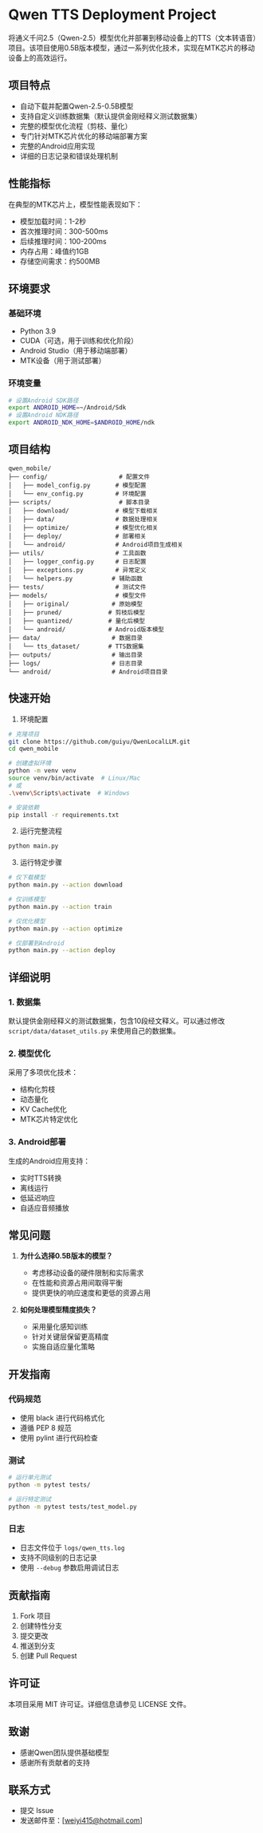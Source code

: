 # Qwen TTS Deployment Project

将通义千问2.5（Qwen-2.5）模型优化并部署到移动设备上的TTS（文本转语音）项目。该项目使用0.5B版本模型，通过一系列优化技术，实现在MTK芯片的移动设备上的高效运行。

## 项目特点

- 自动下载并配置Qwen-2.5-0.5B模型
- 支持自定义训练数据集（默认提供金刚经释义测试数据集）
- 完整的模型优化流程（剪枝、量化）
- 专门针对MTK芯片优化的移动端部署方案
- 完整的Android应用实现
- 详细的日志记录和错误处理机制

## 性能指标

在典型的MTK芯片上，模型性能表现如下：
- 模型加载时间：1-2秒
- 首次推理时间：300-500ms
- 后续推理时间：100-200ms
- 内存占用：峰值约1GB
- 存储空间需求：约500MB

## 环境要求

### 基础环境
- Python 3.9
- CUDA（可选，用于训练和优化阶段）
- Android Studio（用于移动端部署）
- MTK设备（用于测试部署）

### 环境变量
```bash
# 设置Android SDK路径
export ANDROID_HOME=~/Android/Sdk
# 设置Android NDK路径
export ANDROID_NDK_HOME=$ANDROID_HOME/ndk
```

## 项目结构
```
qwen_mobile/
├── config/                    # 配置文件
│   ├── model_config.py       # 模型配置
│   └── env_config.py         # 环境配置
├── scripts/                   # 脚本目录
│   ├── download/             # 模型下载相关
│   ├── data/                 # 数据处理相关
│   ├── optimize/             # 模型优化相关
│   ├── deploy/               # 部署相关
│   └── android/              # Android项目生成相关
├── utils/                    # 工具函数
│   ├── logger_config.py      # 日志配置
│   ├── exceptions.py         # 异常定义
│   └── helpers.py           # 辅助函数
├── tests/                    # 测试文件
├── models/                   # 模型文件
│   ├── original/            # 原始模型
│   ├── pruned/             # 剪枝后模型
│   ├── quantized/          # 量化后模型
│   └── android/            # Android版本模型
├── data/                    # 数据目录
│   └── tts_dataset/        # TTS数据集
├── outputs/                 # 输出目录
├── logs/                    # 日志目录
└── android/                 # Android项目目录
```

## 快速开始

1. 环境配置
```bash
# 克隆项目
git clone https://github.com/guiyu/QwenLocalLLM.git
cd qwen_mobile

# 创建虚拟环境
python -m venv venv
source venv/bin/activate  # Linux/Mac
# 或
.\venv\Scripts\activate  # Windows

# 安装依赖
pip install -r requirements.txt
```

2. 运行完整流程
```bash
python main.py
```

3. 运行特定步骤
```bash
# 仅下载模型
python main.py --action download

# 仅训练模型
python main.py --action train

# 仅优化模型
python main.py --action optimize

# 仅部署到Android
python main.py --action deploy
```

## 详细说明

### 1. 数据集
默认提供金刚经释义的测试数据集，包含10段经文释义。可以通过修改 `script/data/dataset_utils.py` 来使用自己的数据集。

### 2. 模型优化
采用了多项优化技术：
- 结构化剪枝
- 动态量化
- KV Cache优化
- MTK芯片特定优化

### 3. Android部署
生成的Android应用支持：
- 实时TTS转换
- 离线运行
- 低延迟响应
- 自适应音频播放

## 常见问题

1. **为什么选择0.5B版本的模型？**
   - 考虑移动设备的硬件限制和实际需求
   - 在性能和资源占用间取得平衡
   - 提供更快的响应速度和更低的资源占用

2. **如何处理模型精度损失？**
   - 采用量化感知训练
   - 针对关键层保留更高精度
   - 实施自适应量化策略

## 开发指南

### 代码规范
- 使用 black 进行代码格式化
- 遵循 PEP 8 规范
- 使用 pylint 进行代码检查

### 测试
```bash
# 运行单元测试
python -m pytest tests/

# 运行特定测试
python -m pytest tests/test_model.py
```

### 日志
- 日志文件位于 `logs/qwen_tts.log`
- 支持不同级别的日志记录
- 使用 `--debug` 参数启用调试日志

## 贡献指南

1. Fork 项目
2. 创建特性分支
3. 提交更改
4. 推送到分支
5. 创建 Pull Request

## 许可证

本项目采用 MIT 许可证。详细信息请参见 LICENSE 文件。

## 致谢

- 感谢Qwen团队提供基础模型
- 感谢所有贡献者的支持

## 联系方式

- 提交 Issue
- 发送邮件至：[weiyi415@hotmail.com]
